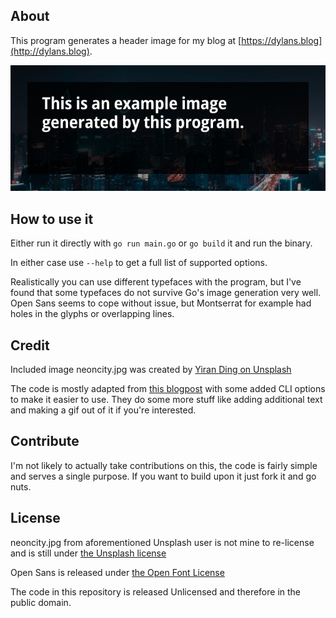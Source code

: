 ## About
This program generates a header image for my blog at [https://dylans.blog](http://dylans.blog).

![An example header](https://github.com/dylantic/blogimagegen/blob/main/header.jpeg?raw=true)

## How to use it
Either run it directly with `go run main.go` or `go build` it and run the binary.

In either case use `--help` to get a full list of supported options.

Realistically you can use different typefaces with the program, but I've found that some typefaces do not survive Go's image generation very well. Open Sans seems to cope without issue, but Montserrat for example had holes in the glyphs or overlapping lines. 

## Credit
Included image neoncity.jpg was created by [Yiran Ding on Unsplash](https://unsplash.com/photos/JQRyYCC2OIM)


The code is mostly adapted from [this blogpost](https://pace.dev/blog/2020/03/02/dynamically-generate-social-images-in-golang-by-mat-ryer.html) with some added CLI options to make it easier to use. They do some more stuff like adding additional text and making a gif out of it if you're interested.

## Contribute
I'm not likely to actually take contributions on this, the code is fairly simple and serves a single purpose. If you want to build upon it just fork it and go nuts.

## License

neoncity.jpg from aforementioned Unsplash user is not mine to re-license and is still under [the Unsplash license](https://unsplash.com/license)

Open Sans is released under [the Open Font License](https://scripts.sil.org/cms/scripts/page.php?site_id=nrsi&id=OFL)

The code in this repository is released Unlicensed and therefore in the public domain.